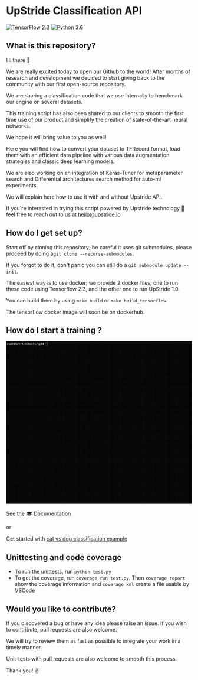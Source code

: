 # UpStride Classification API

[![TensorFlow 2.3](https://img.shields.io/badge/TensorFlow-2.3-FF6F00?logo=tensorflow)](https://github.com/tensorflow/tensorflow/releases/tag/v2.3.0)
[![Python 3.6](https://img.shields.io/badge/Python-3.6-3776AB)](https://www.python.org/downloads/release/python-360/)


## What is this repository?

Hi there 👋

We are really excited today to open our Github to the world! After months of research and development we decided to start giving back to the community with our first open-source repository.

We are sharing a classification code that we use internally to benchmark our engine on several datasets.

This training script has also been shared to our clients to smooth the first time use of our product and  simplify the creation of state-of-the-art neural networks.

We hope it will bring value to you as well!

Here you will find how to convert your dataset to TFRecord format, load them with an efficient data pipeline with various data augmentation strategies and classic deep learning models.

We are also working on an integration of Keras-Tuner for metaparameter search and Differential architectures search method for auto-ml experiments.

We will explain here how to use it with and without Upstride API. 

If you're interested in trying this script powered by Upstride technology 🚀 feel free to reach out to us at hello@upstride.io


## How do I get set up?

Start off by cloning this repository; be careful it uses git submodules, please proceed by doing a`git clone --recurse-submodules`. 

If you forgot to do it, don't panic you can still do a `git submodule update --init`.

The easiest way is to use docker; we provide 2 docker files, one to run these code using Tensorflow 2.3, and the other one to run UpStride 1.0. 

You can build them by using `make build` or `make build_tensorflow`.

The tensorflow docker image will soon be on dockerhub. 


## How do I start a training ?

![training](ressources/training.gif)



See the 🎓 [Documentation](documentation/doc.md)

or

Get started with [cat vs dog classification example](documentation/cat_dog.ipynb)

## Unittesting and code coverage
* To run the unittests, run `python test.py`
* To get the coverage, run `coverage run test.py`. Then `coverage report` show the coverage information and `coverage xml` create a file usable by VSCode

## Would you like to contribute?

If you discovered a bug or have any idea please raise an issue. If you wish to contribute, pull requests are also welcome. 

We will try to review them as fast as possible to integrate your work in a timely manner. 

Unit-tests with pull requests are also welcome to smooth this process.

Thank you!
✌️
